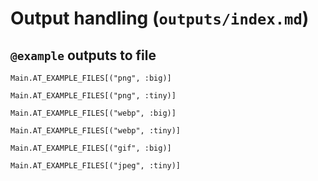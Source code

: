 # Output handling (`outputs/index.md`)

## `@example` outputs to file

```@example
Main.AT_EXAMPLE_FILES[("png", :big)]
```
```@example
Main.AT_EXAMPLE_FILES[("png", :tiny)]
```
```@example
Main.AT_EXAMPLE_FILES[("webp", :big)]
```
```@example
Main.AT_EXAMPLE_FILES[("webp", :tiny)]
```
```@example
Main.AT_EXAMPLE_FILES[("gif", :big)]
```
```@example
Main.AT_EXAMPLE_FILES[("jpeg", :tiny)]
```
